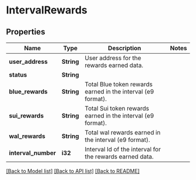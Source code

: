 # IntervalRewards

## Properties

Name | Type | Description | Notes
------------ | ------------- | ------------- | -------------
**user_address** | **String** | User address for the rewards earned data. | 
**status** | **String** |  | 
**blue_rewards** | **String** | Total Blue token rewards earned in the interval (e9 format). | 
**sui_rewards** | **String** | Total Sui token rewards earned in the interval (e9 format). | 
**wal_rewards** | **String** | Total wal rewards earned in the interval (e9 format). | 
**interval_number** | **i32** | Interval Id of the interval for the rewards earned data. | 

[[Back to Model list]](../README.md#documentation-for-models) [[Back to API list]](../README.md#documentation-for-api-endpoints) [[Back to README]](../README.md)


